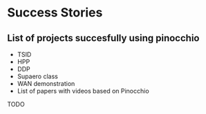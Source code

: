 # Success Stories

## List of projects succesfully using pinocchio
- TSID
- HPP
- DDP
- Supaero class
- WAN demonstration
- List of papers with videos based on Pinocchio

TODO
